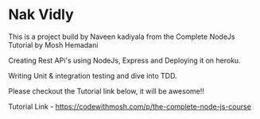 # Nak Vidly

This is a project build by Naveen kadiyala from the Complete NodeJs Tutorial by Mosh Hemadani

Creating Rest APi's using NodeJs, Express and Deploying it on heroku.

Writing Unit & integration testing and dive into TDD.


Please checkout the Tutorial link below, it will be awesome!!

Tutorial Link - https://codewithmosh.com/p/the-complete-node-js-course
